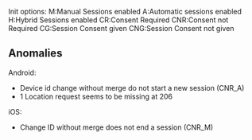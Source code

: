 Init options:
M:Manual Sessions enabled
A:Automatic sessions enabled
H:Hybrid Sessions enabled
CR:Consent Required
CNR:Consent not Required
CG:Session Consent given
CNG:Session Consent not given

## Anomalies

Android:
- Device id change without merge do not start a new session (CNR_A)
- 1 Location request seems to be missing at 206

iOS:
- Change ID without merge does not end a session (CNR_M)